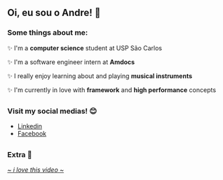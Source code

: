 ## Oi, eu sou o Andre! 🔆

<!--
**AndreSFND/AndreSFND** is a ✨ _special_ ✨ repository because its `README.md` (this file) appears on your GitHub profile.
-->
### Some things about me:
✨ I'm a __computer science__ student at USP São Carlos

✨ I'm a software engineer intern at __Amdocs__

✨ I really enjoy learning about and playing __musical instruments__

✨ I'm currently in love with __framework__ and __high performance__ concepts
##
### Visit my social medias! 😊
- [Linkedin](https://www.linkedin.com/in/AndreSFND/)
- [Facebook](https://www.facebook.com/andre.sfnd.537/)
##
### Extra 🥰
*[~ i love this video ~](https://www.youtube.com/watch?v=28zopv6175M)*
